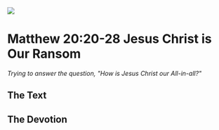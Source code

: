 <img class="intro-right" src="/images/art-matthew.jpg">

# Matthew 20:20-28 Jesus Christ is Our Ransom

*Trying to answer the question, "How is Jesus Christ our All-in-all?"*

## The Text

## The Devotion